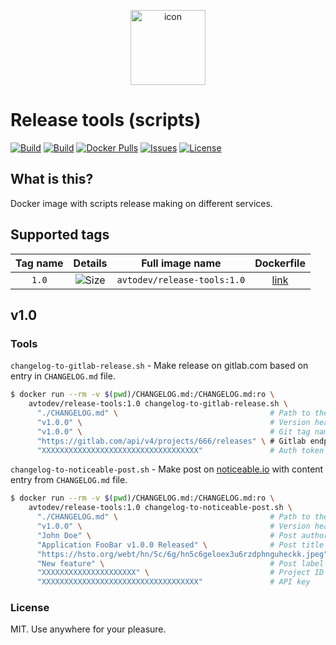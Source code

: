 <p align="center">
 <img src="https://hsto.org/webt/kn/zm/ef/knzmeflejqqdsssb_uyg6_pzoio.png" width="120" alt="icon">
</p>

# Release tools (scripts)

[![Build][badge_automated]][link_hub]
[![Build][badge_build]][link_hub]
[![Docker Pulls][badge_pulls]][link_hub]
[![Issues][badge_issues]][link_issues]
[![License][badge_license]][link_license]

## What is this?

Docker image with scripts release making on different services.

## Supported tags

Tag name | Details                 | Full image name              | Dockerfile
:------: | :---------------------: | :--------------------------: | :--------:
`1.0`    | ![Size][badge_size_1_0] | `avtodev/release-tools:1.0` | [link][dockerfile_1_0]

[badge_size_1_0]:https://images.microbadger.com/badges/image/avtodev/release-tools:1.0.svg
[dockerfile_1_0]:https://github.com/avto-dev/release-tools-docker/blob/image-1.0/Dockerfile

## v1.0

### Tools

`changelog-to-gitlab-release.sh` - Make release on gitlab.com based on entry in `CHANGELOG.md` file.

```bash
$ docker run --rm -v $(pwd)/CHANGELOG.md:/CHANGELOG.md:ro \
    avtodev/release-tools:1.0 changelog-to-gitlab-release.sh \
      "./CHANGELOG.md" \                                  # Path to the CHANGELOG.md
      "v1.0.0" \                                          # Version header (for getting content from CHANGELOG.md)
      "v1.0.0" \                                          # Git tag name (must exists on target reporitory/project)
      "https://gitlab.com/api/v4/projects/666/releases" \ # Gitlab endpoint API uri
      "XXXXXXXXXXXXXXXXXXXXXXXXXXXXXXXXXXX"               # Auth token
```

`changelog-to-noticeable-post.sh` - Make post on [noticeable.io][noticeable_io] with content entry from `CHANGELOG.md` file.

```bash
$ docker run --rm -v $(pwd)/CHANGELOG.md:/CHANGELOG.md:ro \
    avtodev/release-tools:1.0 changelog-to-noticeable-post.sh \
      "./CHANGELOG.md" \                                  # Path to the CHANGELOG.md
      "v1.0.0" \                                          # Version header (for getting content from CHANGELOG.md)
      "John Doe" \                                        # Post author name
      "Application FooBar v1.0.0 Released" \              # Post title
      "https://hsto.org/webt/hn/5c/6g/hn5c6geloex3u6rzdphnguheckk.jpeg" \ # Featured image URI
      "New feature" \                                     # Post label name
      "XXXXXXXXXXXXXXXXXXXXX" \                           # Project ID
      "XXXXXXXXXXXXXXXXXXXXXXXXXXXXXXXXXXX"               # API key
```

### License

MIT. Use anywhere for your pleasure.

[noticeable_io]:https://noticeable.io
[badge_automated]:https://img.shields.io/docker/cloud/automated/avtodev/release-tools.svg?style=flat-square&maxAge=30
[badge_pulls]:https://img.shields.io/docker/pulls/avtodev/release-tools.svg?style=flat-square&maxAge=30
[badge_issues]:https://img.shields.io/github/issues/avto-dev/release-tools-docker.svg?style=flat-square&maxAge=30
[badge_build]:https://img.shields.io/docker/cloud/build/avtodev/release-tools.svg?style=flat-square&maxAge=30
[badge_license]:https://img.shields.io/github/license/avto-dev/release-tools-docker.svg?style=flat-square&maxAge=30
[link_hub]:https://hub.docker.com/r/avtodev/release-tools/
[link_license]:https://github.com/avto-dev/release-tools-docker/blob/master/LICENSE
[link_issues]:https://github.com/avto-dev/release-tools-docker/issues
